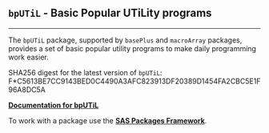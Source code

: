 ## `bpUTiL` - Basic Popular UTiLity programs

---

The `bpUTiL` package, supported by `basePlus` and `macroArray` packages,
provides a set of basic popular utility programs to make daily programming
work easier.

SHA256 digest for the latest version of `bpUTiL`: F*C5613BE7CC9143BED0C4490A3AFC823913DF20389D1454FA2CBC5E1F96A8DC5A

[**Documentation for bpUTiL**](./bputil.md "Documentation for bpUTiL")

To work with a package use the [**SAS Packages Framework**](https://github.com/yabwon/SAS_PACKAGES/blob/main/README.md "SPFinit").
